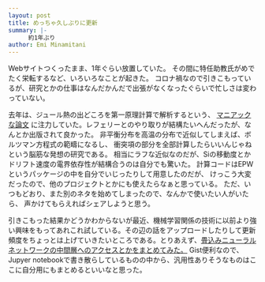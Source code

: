 ```yaml
---
layout: post
title: めっちゃ久しぶりに更新
summary: |-
    　約1年ぶり
author: Emi Minamitani
---
```

Webサイトつくったまま、1年ぐらい放置していた。
その間に特任助教氏がめでたく栄転するなど、いろいろなことが起きた。
コロナ禍なので引きこもっているが、研究とかの仕事はなんだかんだで出張がなくなったぐらいで忙しさは変わっていない。

去年は、ジュール熱の出どころを第一原理計算で解析するという、
[マニアックな論文](https://journals.aps.org/prb/abstract/10.1103/PhysRevB.104.085202)
に注力していた。レフェリーとのやり取りが結構たいへんだったが、なんとか出版されて良かった。
非平衡分布を高温の分布で近似してしまえば、ボルツマン方程式の範疇になるし、
衝突項の部分を全部計算したらいいんじゃねという脳筋な発想の研究である。
相当にラフな近似なのだが、Siの移動度とかドリフト速度の電界依存性が結構合うのは自分でも驚いた。
計算コードはEPWというパッケージの中を自分でいじったりして用意したのだが、
けっこう大変だったので、他のプロジェクトとかにも使えたらなぁと思っている。
ただ、いつもどおり、また別のネタを始めてしまったので、なんかで使いたい人がいたら、
声かけてもらえればシェアしようと思う。

引きこもった結果かどうかわからないが最近、機械学習関係の技術に以前より強い興味をもってあれこれ試している。その辺の話をアップロードしたりして更新頻度をちょっとは上げていきたいところである。とりあえず、[畳込みニューラルネットワークの中間層へのアクセスとかをまとめてみた。](https://gist.github.com/eminamitani/40df0b87f20aaa588cbcee6405f573ad)
Gist便利なので、Jupyer notebookで書き散らしているものの中から、汎用性ありそうなものはここに自分用にもまとめるといいなと思った。

